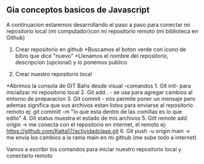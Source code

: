 ## Gia conceptos basicos de Javascript

A continuacion estaremos desarrollando el paso a paso para conectar mi repositorio local (mi computador)con mi repositorio remoto (mi biblioteca en Github)


1. Crear repositorio en github
 *Buscamos el boton verde con icono de bibro que dice "nuevo"
 *Llenamos el nombre del repositorio, descripcion (opcional) y lo ponemos publico

 2. Crear nuestro repositorio local

  *Abrimos la consola de GIT Bahs desde visual
   -comandos
    1. Git init- para inicializar mi repositorio local
    2. Git add . - se usa para agregar cambios al entorno de preparacion
    3. Git commit - nos permite poner un mensaje pero ademas significa que sus archivos estan listos para enviarse al repositorio remoto
    ej:  git commiit -m "lo que esta dentro de las comillas es lo que edito"
    4. Git status muestra el estado de mis archivos
    5. Gitt remote add origin -> me conecta con el repositorio en internet, el remoto 
    ej: https://github.com/Katta17/actividadclase.git
    6. Git push -u origin main -> me envia los cambios a la rama main en mi github (me sube todo a internet)
    


  Vamos a escribir los comandos para iniciar nuestro repositorio local y conectarlo remoto